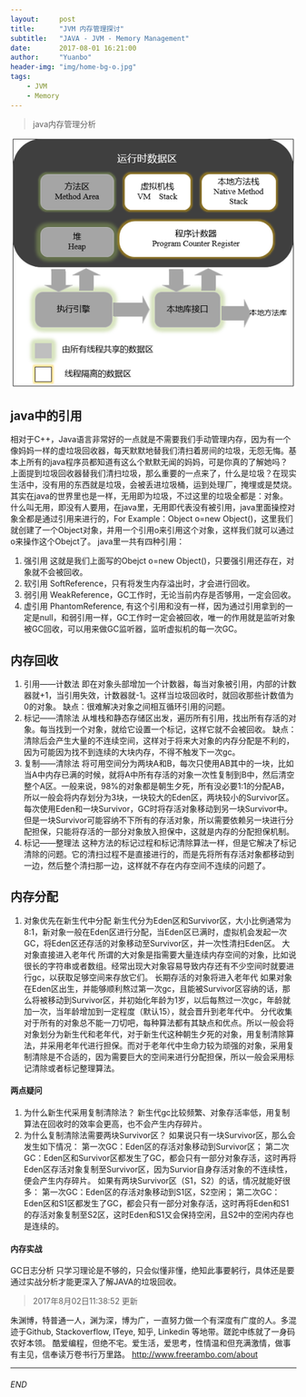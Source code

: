 ```yaml
---
layout:     post
title:      "JVM 内存管理探讨"
subtitle:   "JAVA - JVM - Memory Management"
date:       2017-08-01 16:21:00
author:     "Yuanbo"
header-img: "img/home-bg-o.jpg"
tags:
    - JVM
    - Memory
---
```


> java内存管理分析


![Java Memory Management](/img/post/java-memory-mgnt.png)

## java中的引用
相对于C++，Java语言非常好的一点就是不需要我们手动管理内存，因为有一个像妈妈一样的虚垃圾回收器，每天默默地替我们清扫着房间的垃圾，无怨无悔。基本上所有的java程序员都知道有这么个默默无闻的妈妈，可是你真的了解她吗？
上面提到垃圾回收器替我们清扫垃圾，那么重要的一点来了，什么是垃圾？在现实生活中，没有用的东西就是垃圾，会被丢进垃圾桶，运到处理厂，掩埋或是焚烧。其实在java的世界里也是一样，无用即为垃圾，不过这里的垃圾全都是：对象。
什么叫无用，即没有人要用，在java里，无用即代表没有被引用，java里面操控对象全都是通过引用来进行的，For Example：Object o=new Object()，这里我们就创建了一个Object对象，并用一个引用o来引用这个对象，这样我们就可以通过o来操作这个Obejct了。
java里一共有四种引用：
1. 强引用
这就是我们上面写的Obejct o=new Object()，只要强引用还存在，对象就不会被回收。
2. 软引用
SoftReference，只有将发生内存溢出时，才会进行回收。
3. 弱引用
WeakReference，GC工作时，无论当前内存是否够用，一定会回收。
4. 虚引用
PhantomReference, 有这个引用和没有一样，因为通过引用拿到的一定是null，和弱引用一样，GC工作时一定会被回收，唯一的作用就是监听对象被GC回收，可以用来做GC监听器，监听虚拟机的每一次GC。

## 内存回收
1. 引用——计数法
即在对象头部增加一个计数器，每当对象被引用，内部的计数器就+1，当引用失效，计数器就-1。这样当垃圾回收时，就回收那些计数值为0的对象。
缺点：很难解决对象之间相互循环引用的问题。
2. 标记——清除法
从堆栈和静态存储区出发，遍历所有引用，找出所有存活的对象。每当找到一个对象，就给它设置一个标记，这样它就不会被回收。
缺点：清除后会产生大量的不连续空间，这样对于将来大对象的内存分配是不利的，因为可能因为找不到连续的大块内存，不得不触发下一次gc。
3. 复制——清除法
将可用空间分为两块A和B，每次只使用AB其中的一块，比如当A中内存已满的时候，就将A中所有存活的对象一次性复制到B中，然后清空整个A区。一般来说，98%的对象都是朝生夕死，所有没必要1:1的分配AB，所以一般会将内存划分为3块，一块较大的Eden区，两块较小的Survivor区。每次使用Eden和一块Survivor，GC时将存活对象移动到另一块Survivor中。但是一块Survivor可能容纳不下所有的存活对象，所以需要依赖另一块进行分配担保，只能将存活的一部分对象放入担保中，这就是内存的分配担保机制。
4. 标记——整理法
这种方法的标记过程和标记清除算法一样，但是它解决了标记清除的问题。它的清扫过程不是直接进行的，而是先将所有存活对象都移动到一边，然后整个清扫那一边，这样就不存在内存空间不连续的问题了。
## 内存分配
1. 对象优先在新生代中分配
新生代分为Eden区和Survivor区，大小比例通常为8:1，新对象一般在Eden区进行分配，当Eden区已满时，虚拟机会发起一次GC，将Eden区还存活的对象移动至Survivor区，并一次性清扫Eden区。
大对象直接进入老年代
所谓的大对象是指需要大量连续内存空间的对象，比如说很长的字符串或者数组。经常出现大对象容易导致内存还有不少空间时就要进行gc，以获取足够空间来存放它们。
长期存活的对象将进入老年代
如果对象在Eden区出生，并能够顺利熬过第一次gc，且能被Survivor区容纳的话，那么将被移动到Survivor区，并初始化年龄为1岁，以后每熬过一次gc，年龄就加一次，当年龄增加到一定程度（默认15），就会晋升到老年代中。
分代收集
对于所有的对象总不能一刀切吧，每种算法都有其缺点和优点。所以一般会将对象划分为新生代和老年代，对于新生代这种朝生夕死的对象，用复制清除算法，并采用老年代进行担保。而对于老年代中生命力较为顽强的对象，采用复制清除是不合适的，因为需要巨大的空间来进行分配担保，所以一般会采用标记清除或者标记整理算法。
#### 两点疑问
1. 为什么新生代采用复制清除法？
新生代gc比较频繁、对象存活率低，用复制算法在回收时的效率会更高，也不会产生内存碎片。
2. 为什么复制清除法需要两块Survivor区？
如果说只有一块Survivor区，那么会发生如下情况：
第一次GC：Eden区的存活对象移动到Survivor区；
第二次GC：Eden区和Survivor区都发生了GC，都会只有一部分对象存活，这时再将Eden区存活对象复制至Survivor区，因为Survior自身存活对象的不连续性，便会产生内存碎片。
如果有两块Survivor区（S1，S2）的话，情况就能好很多：
第一次GC：Eden区的存活对象移动到S1区，S2空闲；
第二次GC：Eden区和S1区都发生了GC，都会只有一部分对象存活，这时再将Eden和S1的存活对象复制至S2区，这时Eden和S1又会保持空闲，且S2中的空闲内存也是连续的。
#### 内存实战
GC日志分析
只学习理论是不够的，只会似懂非懂，绝知此事要躬行，具体还是要通过实战分析才能更深入了解JAVA的垃圾回收。

> 2017年8月02日11:38:52 更新

朱渊博，特普通一人，渊为深，博为广，一直努力做一个有深度有广度的人。多混迹于Github, Stackoverflow, ITeye, 知乎, Linkedin 等地带。蹉跎中练就了一身码农好本领。 酷爱编程，但绝不宅。爱生活，爱思考，性情温和但充满激情，做事有主见，信奉读万卷书行万里路。
<http://www.freerambo.com/about>

---

###### END

